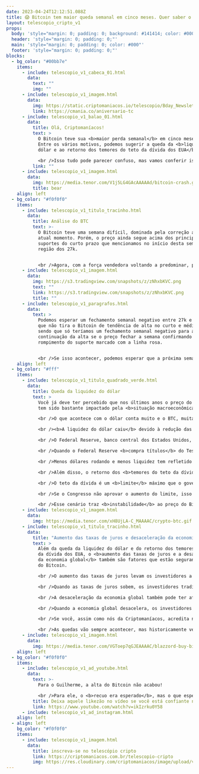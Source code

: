 ```yaml
---
date: 2023-04-24T12:12:51.088Z
title: 😱 Bitcoin tem maior queda semanal em cinco meses. Quer saber o motivo? 🤔
layout: telescopio_cripto_v1
props:
  body: 'style="margin: 0; padding: 0; background: #141414; color: #000"'
  header: 'style="margin: 0; padding: 0;"'
  main: 'style="margin: 0; padding: 0; color: #000"'
  footer: 'style="margin: 0; padding: 0;"'
blocks:
  - bg_color: "#00bb7e"
    items:
      - include: telescopio_v1_cabeca_01.html
        data:
          text: ""
          img: ""
      - include: telescopio_v1_imagem.html
        data:
          img: https://static.criptomaniacos.io/telescopio/Bday_Newsletter.png
          link: https://cmania.co/aniversario-tc
      - include: telescopio_v1_balao_01.html
        data:
          title: Olá, Criptomaníacos!
          text: >
            O Bitcoin teve sua <b>maior perda semanal</b> em cinco meses devido.
            Entre os vários motivos, podemos sugerir a queda da <b>liquidez do
            dólar e ao retorno dos temores do teto da dívida dos EUA</b>. 

            <br />Isso tudo pode parecer confuso, mas vamos conferir isso de forma bem fácil em nosso Telescópio Cripto de hoje!
          link: ""
      - include: telescopio_v1_imagem.html
        data:
          img: https://media.tenor.com/V1j5LG4GAcAAAAAd/bitcoin-crash.gif
          title: bear
    align: left
  - bg_color: "#f0f0f0"
    items:
      - include: telescopio_v1_titulo_tracinho.html
        data:
          title: Análise do BTC
          text: >-
            O Bitcoin teve uma semana difícil, dominada pela correção até o
            atual momento. Porém, o preço ainda segue acima dos principais
            suportes do curto prazo que mencionamos no início desta semana, a
            região dos 27k.


            <br />Agora, com a força vendedora voltando a predominar, podemos esperar por uma tentativa de rompimento do suporte do curto prazo enquanto o preço não conseguir voltar acima da resistência dos 29k, que antes servia como suporte para o preço.
      - include: telescopio_v1_imagem.html
        data:
          img: https://s3.tradingview.com/snapshots/z/zNhxbKVC.png
          text: ""
          link: https://s3.tradingview.com/snapshots/z/zNhxbKVC.png
          title: ""
      - include: telescopio_v1_paragrafos.html
        data:
          text: >
            Podemos esperar um fechamento semanal negativo entre 27k e 28k, mas
            que não tira o Bitcoin de tendência de alta no curto e médio prazo,
            sendo que só teríamos um fechamento semanal negativo para a
            continuação da alta se o preço fechar a semana confirmando o
            rompimento do suporte marcado com a linha rosa.


            <br />Se isso acontecer, podemos esperar que a próxima semana seja de correção, sendo que nesse cenário, os 25k poderiam ser o alvo da queda.
    align: left
  - bg_color: "#fff"
    items:
      - include: telescopio_v1_titulo_quadrado_verde.html
        data:
          title: Queda da liquidez do dólar
          text: >
            Você já deve ter percebido que nos últimos anos o preço do Bitcoin
            tem sido bastante impactado pela <b>situação macroeconômica</b>. 

            <br />O que acontece com o dólar conta muito e o BTC, muitas vezes, se comporta como um <b>ativo de risco</b>. Assim, a liquidez do dólar tem afetado a cotação do ativo digital.

            <br /><b>A liquidez do dólar caiu</b> devido à redução das compras de títulos pelo <b>Federal Reserve</b>. 

            <br />O Federal Reserve, banco central dos Estados Unidos, é responsável por controlar a política monetária do país. Uma das formas que o Federal Reserve tem para controlar a política monetária é através da <b>compra e venda de títulos do Tesouro dos EUA</b>. 

            <br />Quando o Federal Reserve <b>compra títulos</b> do Tesouro dos EUA, ele <b>injeta dinheiro</b> na economia, aumentando a liquidez do dólar. Quando o Federal Reserve <b>vende títulos</b> do Tesouro dos EUA, ele <b>retira dinheiro</b> da economia, reduzindo a liquidez do dólar.

            <br />Menos dólares rodando e menos liquidez tem refletido na <b>queda</b> do preço do Bitcoin.

            <br />Além disso, o retorno dos <b>temores do teto da dívida dos EUA</b> também contribuiu para a queda do Bitcoin. 

            <br />O teto da dívida é um <b>limite</b> máximo que o governo dos Estados Unidos pode pedir emprestado. Quando o governo atinge esse limite, ele precisa pedir permissão ao Congresso para aumentar o limite. 

            <br />Se o Congresso não aprovar o aumento do limite, isso <b>pode levar a uma crise financeira</b> nos Estados Unidos e no mundo todo. 

            <br />Esse cenário traz <b>instabilidade</b> ao preço do Bitcoin no curto prazo. Já no longo, o sistema financeiro conturbado só <b>reforça o ativo como um dinheiro mais inteligente</b> do que as moedas fiduciárias, né?
      - include: telescopio_v1_imagem.html
        data:
          img: https://media.tenor.com/xH8UjLA-C_MAAAAC/crypto-btc.gif
      - include: telescopio_v1_titulo_tracinho.html
        data:
          title: "Aumento das taxas de juros e desaceleração da economia "
          text: >
            Além da queda da liquidez do dólar e do retorno dos temores do teto
            da dívida dos EUA, o <b>aumento das taxas de juros e a desaceleração
            da economia global</b> também são fatores que estão segurando o voo
            do Bitcoin.

            <br />O aumento das taxas de juros levam os investidores a buscar retornos mais seguros em outros lugares, como títulos do Tesouro dos EUA.

            <br />Quando as taxas de juros sobem, os investidores tradicionais podem preferir investir em títulos do Tesouro dos EUA em vez de Bitcoin porque, para eles,  <b>os títulos são considerados mais seguros</b>.

            <br />A desaceleração da economia global também pode ter afetado o preço do Bitcoin, já que muitos investidores veem o Bitcoin como um ativo arriscado. 

            <br />Quando a economia global desacelera, os investidores podem preferir investir em ativos mais seguros em vez de ativos arriscados, como consideram o Bitcoin.

            <br />Se você, assim como nós da Criptomaníacos, acredita no potencial do Bitcoin, considerar <b>acumular um pouquinho de Bitcoin de forma contínua e consistente</b> sempre será uma boa pedida!

            <br />As quedas vão sempre acontecer, mas historicamente vemos que <b>os retornos recompensam os pacientes</b>.
      - include: telescopio_v1_imagem.html
        data:
          img: https://media.tenor.com/VGToep7qGJEAAAAC/blazzord-buy-bitcoin.gif
    align: left
  - bg_color: "#f0f0f0"
    items:
      - include: telescopio_v1_ad_youtube.html
        data:
          text: >-
            Para o Guilherme, a alta do Bitcoin não acabou!

            <br />Para ele, o <b>recuo era esperado</b>, mas o que esperar para o futuro? 
          title: Deixa aquele likezão no vídeo se você está confiante no BTC!
          link: https://www.youtube.com/watch?v=ikIzrku0Y58
      - include: telescopio_v1_ad_instagram.html
    align: left
  - align: left
    bg_color: "#f0f0f0"
    items:
      - include: telescopio_v1_imagem.html
        data:
          title: inscreva-se no telescópio cripto
          link: https://criptomaniacos.com.br/telescopio-cripto
          img: https://res.cloudinary.com/criptomaniacos/image/upload/v1662133224/telescopio/inscreva-se-telescopio.png
---
```


